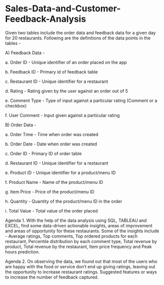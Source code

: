 # Sales-Data-and-Customer-Feedback-Analysis
Given two tables include the order data and feedback data for a given day for 20 restaurants. Following are the definitions of the data points in the tables -

A) Feedback Data -

a. Order ID - Unique identifier of an order placed on the app

b. Feedback ID - Primary id of feedback table

c. Restaurant ID - Unique identifier for a restaurant

d. Rating - Rating given by the user against an order out of 5

e. Comment Type - Type of input against a particular rating (Comment or a checkbox)

f. User Comment - Input given against a particular rating

B) Order Data -

a. Order Time - Time when order was created

b. Order Date - Date when order was created

c. Order ID - Primary ID of order table

d. Restaurant ID - Unique identifier for a restaurant

e. Product ID - Unique identifier for a product/menu ID

f. Product Name - Name of the product/menu ID

g. Item Price - Price of the product/menu ID

h. Quantity - Quantity of the product/menu ID in the order

i. Total Value - Total value of the order placed

Agenda 1. With the help of the data analysis using SQL, TABLEAU and EXCEL, find some data-driven actionable insights, areas of improvement and areas of opportunity for these restaurants.
Some of the insights include - Average ratings, Top comments, Top ordered products for each restaurant, Percentile distribution by each comment type, Total revenue by product, Total revenue by the restaurant, Item price frequency and Peak hours prediction.

Agenda 2. On observing the data, we found out that most of the users who are happy with the food or service don’t end up giving ratings, leaving out the opportunity to increase restaurant ratings. Suggested features or ways to increase the number of feedback captured.
